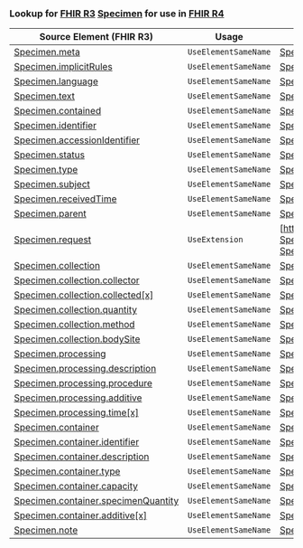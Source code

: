 ### Lookup for [FHIR R3](https://hl7.org/fhir/STU3/) [Specimen](https://hl7.org/fhir/STU3/Specimen.html) for use in [FHIR R4](https://hl7.org/fhir/R4/)

| Source Element (FHIR R3) | Usage | Target |
| -------------- | ----- | ------ |
| [Specimen.meta](https://hl7.org/fhir/STU3/Specimen.html#resource) | `UseElementSameName` | [Specimen.meta](https://hl7.org/fhir/R4/Specimen.html#resource) |
| [Specimen.implicitRules](https://hl7.org/fhir/STU3/Specimen.html#resource) | `UseElementSameName` | [Specimen.implicitRules](https://hl7.org/fhir/R4/Specimen.html#resource) |
| [Specimen.language](https://hl7.org/fhir/STU3/Specimen.html#resource) | `UseElementSameName` | [Specimen.language](https://hl7.org/fhir/R4/Specimen.html#resource) |
| [Specimen.text](https://hl7.org/fhir/STU3/Specimen.html#resource) | `UseElementSameName` | [Specimen.text](https://hl7.org/fhir/R4/Specimen.html#resource) |
| [Specimen.contained](https://hl7.org/fhir/STU3/Specimen.html#resource) | `UseElementSameName` | [Specimen.contained](https://hl7.org/fhir/R4/Specimen.html#resource) |
| [Specimen.identifier](https://hl7.org/fhir/STU3/Specimen.html#resource) | `UseElementSameName` | [Specimen.identifier](https://hl7.org/fhir/R4/Specimen.html#resource) |
| [Specimen.accessionIdentifier](https://hl7.org/fhir/STU3/Specimen.html#resource) | `UseElementSameName` | [Specimen.accessionIdentifier](https://hl7.org/fhir/R4/Specimen.html#resource) |
| [Specimen.status](https://hl7.org/fhir/STU3/Specimen.html#resource) | `UseElementSameName` | [Specimen.status](https://hl7.org/fhir/R4/Specimen.html#resource) |
| [Specimen.type](https://hl7.org/fhir/STU3/Specimen.html#resource) | `UseElementSameName` | [Specimen.type](https://hl7.org/fhir/R4/Specimen.html#resource) |
| [Specimen.subject](https://hl7.org/fhir/STU3/Specimen.html#resource) | `UseElementSameName` | [Specimen.subject](https://hl7.org/fhir/R4/Specimen.html#resource) |
| [Specimen.receivedTime](https://hl7.org/fhir/STU3/Specimen.html#resource) | `UseElementSameName` | [Specimen.receivedTime](https://hl7.org/fhir/R4/Specimen.html#resource) |
| [Specimen.parent](https://hl7.org/fhir/STU3/Specimen.html#resource) | `UseElementSameName` | [Specimen.parent](https://hl7.org/fhir/R4/Specimen.html#resource) |
| [Specimen.request](https://hl7.org/fhir/STU3/Specimen.html#resource) | `UseExtension` | [http://hl7.org/fhir/3.0/StructureDefinition/extension-Specimen.request](StructureDefinition-ext-R3-Specimen.request.html) |
| [Specimen.collection](https://hl7.org/fhir/STU3/Specimen.html#resource) | `UseElementSameName` | [Specimen.collection](https://hl7.org/fhir/R4/Specimen.html#resource) |
| [Specimen.collection.collector](https://hl7.org/fhir/STU3/Specimen.html#resource) | `UseElementSameName` | [Specimen.collection.collector](https://hl7.org/fhir/R4/Specimen.html#resource) |
| [Specimen.collection.collected[x]](https://hl7.org/fhir/STU3/Specimen.html#resource) | `UseElementSameName` | [Specimen.collection.collected[x]](https://hl7.org/fhir/R4/Specimen.html#resource) |
| [Specimen.collection.quantity](https://hl7.org/fhir/STU3/Specimen.html#resource) | `UseElementSameName` | [Specimen.collection.quantity](https://hl7.org/fhir/R4/Specimen.html#resource) |
| [Specimen.collection.method](https://hl7.org/fhir/STU3/Specimen.html#resource) | `UseElementSameName` | [Specimen.collection.method](https://hl7.org/fhir/R4/Specimen.html#resource) |
| [Specimen.collection.bodySite](https://hl7.org/fhir/STU3/Specimen.html#resource) | `UseElementSameName` | [Specimen.collection.bodySite](https://hl7.org/fhir/R4/Specimen.html#resource) |
| [Specimen.processing](https://hl7.org/fhir/STU3/Specimen.html#resource) | `UseElementSameName` | [Specimen.processing](https://hl7.org/fhir/R4/Specimen.html#resource) |
| [Specimen.processing.description](https://hl7.org/fhir/STU3/Specimen.html#resource) | `UseElementSameName` | [Specimen.processing.description](https://hl7.org/fhir/R4/Specimen.html#resource) |
| [Specimen.processing.procedure](https://hl7.org/fhir/STU3/Specimen.html#resource) | `UseElementSameName` | [Specimen.processing.procedure](https://hl7.org/fhir/R4/Specimen.html#resource) |
| [Specimen.processing.additive](https://hl7.org/fhir/STU3/Specimen.html#resource) | `UseElementSameName` | [Specimen.processing.additive](https://hl7.org/fhir/R4/Specimen.html#resource) |
| [Specimen.processing.time[x]](https://hl7.org/fhir/STU3/Specimen.html#resource) | `UseElementSameName` | [Specimen.processing.time[x]](https://hl7.org/fhir/R4/Specimen.html#resource) |
| [Specimen.container](https://hl7.org/fhir/STU3/Specimen.html#resource) | `UseElementSameName` | [Specimen.container](https://hl7.org/fhir/R4/Specimen.html#resource) |
| [Specimen.container.identifier](https://hl7.org/fhir/STU3/Specimen.html#resource) | `UseElementSameName` | [Specimen.container.identifier](https://hl7.org/fhir/R4/Specimen.html#resource) |
| [Specimen.container.description](https://hl7.org/fhir/STU3/Specimen.html#resource) | `UseElementSameName` | [Specimen.container.description](https://hl7.org/fhir/R4/Specimen.html#resource) |
| [Specimen.container.type](https://hl7.org/fhir/STU3/Specimen.html#resource) | `UseElementSameName` | [Specimen.container.type](https://hl7.org/fhir/R4/Specimen.html#resource) |
| [Specimen.container.capacity](https://hl7.org/fhir/STU3/Specimen.html#resource) | `UseElementSameName` | [Specimen.container.capacity](https://hl7.org/fhir/R4/Specimen.html#resource) |
| [Specimen.container.specimenQuantity](https://hl7.org/fhir/STU3/Specimen.html#resource) | `UseElementSameName` | [Specimen.container.specimenQuantity](https://hl7.org/fhir/R4/Specimen.html#resource) |
| [Specimen.container.additive[x]](https://hl7.org/fhir/STU3/Specimen.html#resource) | `UseElementSameName` | [Specimen.container.additive[x]](https://hl7.org/fhir/R4/Specimen.html#resource) |
| [Specimen.note](https://hl7.org/fhir/STU3/Specimen.html#resource) | `UseElementSameName` | [Specimen.note](https://hl7.org/fhir/R4/Specimen.html#resource) |
